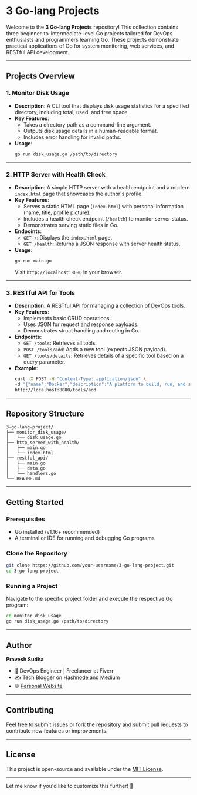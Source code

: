 # 3 Go-lang Projects

Welcome to the **3 Go-lang Projects** repository! This collection contains three beginner-to-intermediate-level Go projects tailored for DevOps enthusiasts and programmers learning Go. These projects demonstrate practical applications of Go for system monitoring, web services, and RESTful API development.

---

## Projects Overview

### 1. **Monitor Disk Usage**
- **Description**: A CLI tool that displays disk usage statistics for a specified directory, including total, used, and free space.
- **Key Features**:
  - Takes a directory path as a command-line argument.
  - Outputs disk usage details in a human-readable format.
  - Includes error handling for invalid paths.
- **Usage**:
  ```bash
  go run disk_usage.go /path/to/directory
  ```

---

### 2. **HTTP Server with Health Check**
- **Description**: A simple HTTP server with a health endpoint and a modern `index.html` page that showcases the author's profile.
- **Key Features**:
  - Serves a static HTML page (`index.html`) with personal information (name, title, profile picture).
  - Includes a health check endpoint (`/health`) to monitor server status.
  - Demonstrates serving static files in Go.
- **Endpoints**:
  - `GET /`: Displays the `index.html` page.
  - `GET /health`: Returns a JSON response with server health status.
- **Usage**:
  ```bash
  go run main.go
  ```
  Visit `http://localhost:8080` in your browser.

---

### 3. **RESTful API for Tools**
- **Description**: A RESTful API for managing a collection of DevOps tools.
- **Key Features**:
  - Implements basic CRUD operations.
  - Uses JSON for request and response payloads.
  - Demonstrates struct handling and routing in Go.
- **Endpoints**:
  - `GET /tools`: Retrieves all tools.
  - `POST /tools/add`: Adds a new tool (expects JSON payload).
  - `GET /tools/details`: Retrieves details of a specific tool based on a query parameter.
- **Example**:
  ```bash
  curl -X POST -H "Content-Type: application/json" \
  -d '{"name":"Docker","description":"A platform to build, run, and share containerized applications.","category":"Containerization"}' \
  http://localhost:8080/tools/add
  ```

---

## Repository Structure
```
3-go-lang-project/
├── monitor_disk_usage/
│   └── disk_usage.go
├── http_server_with_health/
│   ├── main.go
│   └── index.html
├── restful_api/
│   ├── main.go
│   ├── data.go
│   └── handlers.go
└── README.md
```

---

## Getting Started

### Prerequisites
- Go installed (v1.16+ recommended)
- A terminal or IDE for running and debugging Go programs

### Clone the Repository
```bash
git clone https://github.com/your-username/3-go-lang-project.git
cd 3-go-lang-project
```

### Running a Project
Navigate to the specific project folder and execute the respective Go program:
```bash
cd monitor_disk_usage
go run disk_usage.go /path/to/directory
```

---

## Author
**Pravesh Sudha**  
- 💼 DevOps Engineer | Freelancer at Fiverr  
- ✍️ Tech Blogger on [Hashnode](https://hashnode.com/@praveshsudha) and [Medium](https://medium.com/@praveshsudha)  
- 🌐 [Personal Website](https://praveshsudha.com)  

---

## Contributing
Feel free to submit issues or fork the repository and submit pull requests to contribute new features or improvements.

---

## License
This project is open-source and available under the [MIT License](LICENSE).

---

Let me know if you'd like to customize this further! 🚀
